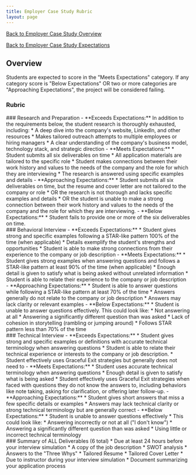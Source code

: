 ```yaml
---
title: Employer Case Study Rubric
layout: page
---
```


[Back to Employer Case Study Overview](./index.html)

[Back to Employer Case Study Expectations](./expectations.html)

## Overview

Students are expected to score in the "Meets Expectations" category. If any category score is "Below Expectations" OR two or more categories are "Approaching Expectations", the project will be considered failing. 

### Rubric

<section class="dropdown">
### Research and Preparation
- **Exceeds Expectations:** In addition to the requirements below, the student research is thoroughly exhausted, including:
  * A deep dive into the company's website, LinkedIn, and other resources
  * Makes tailored outreach attempts to multiple employees or hiring managers
  * A clear understanding of the company's business model, technology stack, and strategic direction
- **Meets Expectations:**
  * Student submits all six deliverables on time
  * All application materials are tailored to the specific role
  * Student makes connections between their work history and values to the needs of the company and the role for which they are interviewing
  * The research is answered using specific examples and details
- **Approaching Expectations:**
  * Student submits all six deliverables on time, but the resume and cover letter are not tailored to the company or role
  * OR the research is not thorough and lacks specific examples and details
  * OR the student is unable to make a strong connection between their work history and values to the needs of the company and the role for which they are interviewing.
- **Below Expectations:**
  * Student fails to provide one or more of the six deliverables on time.
</section>

<section class="dropdown">
### Behavioral Interview
- **Exceeds Expectations:**
  * Student gives strong and specific examples following a STAR-like pattern 100% of the time (when applicable)
  * Details exemplify the student's strengths and opportunities
  * Student is able to make strong connections from their experience to the company or job description
- **Meets Expectations:**
  * Student gives strong examples when answering questions and follows a STAR-like pattern at least 90% of the time (when applicable)
  * Enough detail is given to satisfy what is being asked without unrelated information
  * Student is able to relate their experience to the company or job description
- **Approaching Expectations:**
  * Student is able to answer questions while following a STAR-like pattern at least 70% of the time
  * Answers generally do not relate to the company or job description 
  * Answers may lack clarity or relevant examples 
- **Below Expectations:**
  * Student is unable to answer questions effectively. This could look like:
    * Not answering at all
    * Answering a significantly different question than was asked
    * Lack of cohesion in storytelling (rambling or jumping around)
    * Follows STAR pattern less than 70% of the time
</section>

<section class="dropdown">
### Technical Interview
- **Exceeds Expectations:**
  * Student gives strong and specific examples or definitions with accurate technical terminology when answering questions
  * Student is able to relate their technical experience or interests to the company or job description.
  * Student effectively uses Graceful Exit strategies but generally does not need to
- **Meets Expectations:**
  * Student uses accurate technical terminology when answering questions
  * Enough detail is given to satisfy what is being asked
  * Student effectively uses Graceful Exit strategies when faced with questions they do not know the answers to, including behaviors like note taking, asking for clarification, or offering later follow-up.
- **Approaching Expectations:**
  * Student gives short answers that miss a few specific details or examples
  * Answers may lack technical clarity or strong technical terminology but are generally correct
- **Below Expectations:**
  * Student is unable to answer questions effectively
  * This could look like:
    * Answering incorrectly or not at all ("I don't know")
    * Answering a significantly different question than was asked
    * Using little or incorrect technical terminology
</section>


<section class="call-to-action">
### Summary of ALL Deliverables (6 total)
* Due at least 24 hours before your interview simulation
  * A copy of the job description
  * SWOT analysis
  * Answers to the "Three Whys"
  * Tailored Resume
  * Tailored Cover Letter
* Due to instructor during your interview simulation
  * Document summarizing your application process
</section>

